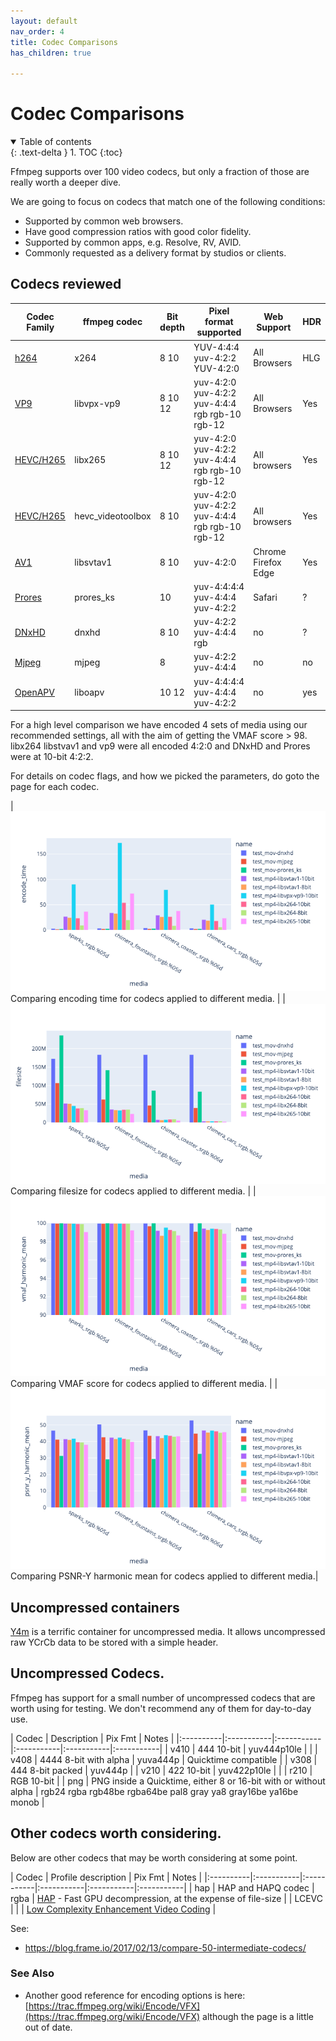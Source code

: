 ```yaml
---
layout: default
nav_order: 4
title: Codec Comparisons
has_children: true

---
```


# Codec Comparisons <a name="Encoding-Overview"></a>

<details open markdown="block">
  <summary>
    Table of contents
  </summary>
  {: .text-delta }
1. TOC
{:toc}
</details>

Ffmpeg supports over 100 video codecs, but only a fraction of those are really worth a deeper dive.

We are going to focus on codecs that match one of the following conditions:
   * Supported by common web browsers.
   * Have good compression ratios with good color fidelity.
   * Supported by common apps, e.g. Resolve, RV, AVID.
   * Commonly requested as a delivery format by studios or clients.


## Codecs reviewed <a name="encode"></a>

| Codec Family | ffmpeg codec | Bit depth | Pixel format supported | Web Support | HDR | 
|------------|------------|------------|------------|------------|------------|
| [h264](Encodeh264.html) | x264 | 8 10 | YUV-4:4:4 yuv-4:2:2 YUV-4:2:0 | All Browsers | HLG |
| [VP9](EncodeVP9.html) | libvpx-vp9 | 8 10 12 | yuv-4:2:0 yuv-4:2:2 yuv-4:4:4 rgb rgb-10 rgb-12 | All Browsers | Yes |
| [HEVC/H265](EncodeHevc.html) | libx265 | 8 10 12 | yuv-4:2:0 yuv-4:2:2 yuv-4:4:4 rgb rgb-10 rgb-12 | All browsers | Yes |
| [HEVC/H265](EncodeHevc.html) | hevc_videotoolbox | 8 10 | yuv-4:2:0 yuv-4:2:2 yuv-4:4:4 rgb rgb-10 rgb-12 | All browsers | Yes |
| [AV1](EncodeAv1.html) | libsvtav1 | 8 10 | yuv-4:2:0 | Chrome Firefox Edge | Yes |
| [Prores](EncodeProres.html) | prores_ks | 10 | yuv-4:4:4:4 yuv-4:4:4 yuv-4:2:2 | Safari | ? |
| [DNxHD](EncodeDNXHD.html) | dnxhd | 8 10 | yuv-4:2:2 yuv-4:4:4 rgb | no | ? |
| [Mjpeg](EncodeMJPEG.html) | mjpeg | 8 | yuv-4:2:2 yuv-4:4:4 | no | no |
| [OpenAPV](EncodeOpenAPV.html) | liboapv | 10 12 | yuv-4:4:4:4 yuv-4:4:4 yuv-4:2:2  | no | yes |


For a high level comparison we have encoded 4 sets of media using our recommended settings, all with the aim of getting the VMAF score > 98.  libx264 libstvav1 and vp9 were all encoded 4:2:0 and DNxHD and Prores were at 10-bit 4:2:2.

For details on codec flags, and how we picked the parameters, do goto the page for each codec.

| ![](enctests/reference-results/codec-test-encode_time.png)  Comparing encoding time for codecs applied to different media. |
| ![](enctests/reference-results/codec-test-filesize.png) Comparing filesize for codecs applied to different media. |
| ![](enctests/reference-results/codec-test-vmaf_harmonic_mean.png) Comparing VMAF score for codecs applied to different media. |
| ![](enctests/reference-results/codec-test-psnr_y_harmonic_mean.png) Comparing PSNR-Y harmonic mean for codecs applied to different media.|

## Uncompressed containers

[Y4m](https://wiki.multimedia.cx/index.php/YUV4MPEG2) is a terrific container for uncompressed media. It allows uncompressed raw YCrCb data to be stored with a simple header.

## Uncompressed Codecs.

Ffmpeg has support for a small number of uncompressed codecs that are worth using for testing. We don't recommend any of them for day-to-day use.

| Codec | Description | Pix Fmt | Notes |
|:----------|:-----------|:-----------|:-----------|:-----------|:-----------|
| v410 | 444 10-bit | yuv444p10le | |
| v408 | 4444 8-bit with alpha | yuva444p | Quicktime compatible |
| v308 | 444 8-bit packed | yuv444p |
| v210 | 422 10-bit | yuv422p10le | |
| r210 | RGB 10-bit |
| png | PNG inside a Quicktime, either 8 or 16-bit with or without alpha | rgb24 rgba rgb48be rgba64be pal8 gray ya8 gray16be ya16be monob |

## Other codecs worth considering.

Below are other codecs that may be worth considering at some point.

| Codec | Profile description | Pix Fmt | Notes |
|:----------|:-----------|:-----------|:-----------|:-----------|:-----------|
| hap | HAP and HAPQ codec | rgba |  [HAP](https://hap.video/using-hap.html) - Fast GPU decompression, at the expense of file-size |
| LCEVC | | | [Low Complexity Enhancement Video Coding](https://docs.v-nova.com/v-nova/lcevc/reference-applications/ffmpeg) |


See:
   * https://blog.frame.io/2017/02/13/compare-50-intermediate-codecs/
   

### See Also
   * Another good reference for encoding options is here: [https://trac.ffmpeg.org/wiki/Encode/VFX](https://trac.ffmpeg.org/wiki/Encode/VFX) although the page is a little out of date.
